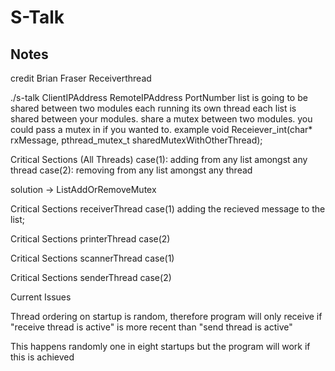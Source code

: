 # S-Talk

## Notes
credit 
Brian Fraser Receiverthread


./s-talk ClientIPAddress RemoteIPAddress PortNumber 
list is going to be shared between two modules each running its own thread
each list is shared between your modules. share a mutex between two modules.
you could pass a mutex in if you wanted to. example
void Receiever_int(char* rxMessage, pthread_mutex_t sharedMutexWithOtherThread);

Critical Sections (All Threads)
case(1): adding from any list amongst any thread
case(2): removing from any list amongst any thread

solution -> ListAddOrRemoveMutex

Critical Sections receiverThread
case(1) adding the recieved message to the list;

Critical Sections printerThread
case(2)

Critical Sections scannerThread
case(1)

Critical Sections senderThread
case(2)

Current Issues

Thread ordering on startup is random, therefore program will only receive if "receive thread is active" 
is more recent than "send thread is active"

This happens randomly one in eight startups but the program will work if this is achieved


